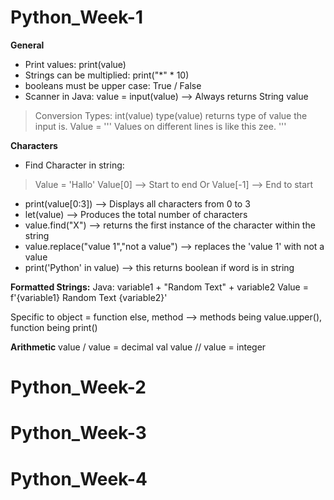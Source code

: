 # Python_Week-1
**General**
- Print values: print(value)
- Strings can be multiplied: print("*" * 10)
- booleans must be upper case: True / False
- Scanner in Java: value = input(value) --> Always returns String value
> Conversion Types: int(value)
type(value) returns type of value the input is.
Value = ''' 
Values on different lines
is like this zee.
'''

**Characters**
- Find Character in string: 
> Value = 'Hallo'
>  Value[0] --> Start to end
>  Or
>  Value[-1] --> End to start
- print(value[0:3]) --> Displays all characters from 0 to 3
- let(value) --> Produces the total number of characters
- value.find("X") --> returns the first instance of the character within the string 
- value.replace("value 1","not a value") --> replaces the 'value 1' with not a value
- print('Python' in value) --> this returns boolean if word is in string

**Formatted Strings:**
Java: variable1 + "Random Text" + variable2
Value = f'{variable1} Random Text {variable2}'

Specific to object = function
else, method --> methods being value.upper(), function being print()

**Arithmetic**
value / value = decimal val
value // value = integer


# Python_Week-2

# Python_Week-3

# Python_Week-4


